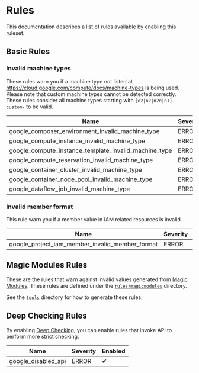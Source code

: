 # Rules

This documentation describes a list of rules available by enabling this ruleset.

## Basic Rules

### Invalid machine types

These rules warn you if a machine type not listed at https://cloud.google.com/compute/docs/machine-types is being used. Please note that custom machine types cannot be detected correctly. These rules consider all machine types starting with `[e2|n2|n2d|n1]-custom-` to be valid.

|Name|Severity|Enabled|
| --- | --- | --- |
|google_composer_environment_invalid_machine_type|ERROR|✔|
|google_compute_instance_invalid_machine_type|ERROR|✔|
|google_compute_instance_template_invalid_machine_type|ERROR|✔|
|google_compute_reservation_invalid_machine_type|ERROR|✔|
|google_container_cluster_invalid_machine_type|ERROR|✔|
|google_container_node_pool_invalid_machine_type|ERROR|✔|
|google_dataflow_job_invalid_machine_type|ERROR|✔|

### Invalid member format

This rule warn you if a member value in IAM related resources is invalid. 

|Name|Severity|Enabled|
| --- | --- | --- |
|google_project_iam_member_invalid_member_format|ERROR|✔|

## Magic Modules Rules

These are the rules that warn against invalid values generated from [Magic Modules](https://github.com/terraform-linters/magic-modules). These rules are defined under the [`rules/magicmodules`](../../rules/magicmodules) directory.

See the [`tools`](../../tools) directory for how to generate these rules.

## Deep Checking Rules

By enabling [Deep Checking](../deep_checking.md), you can enable rules that invoke API to perform more strict checking.

|Name|Severity|Enabled|
| --- | --- | --- |
|google_disabled_api|ERROR|✔|
